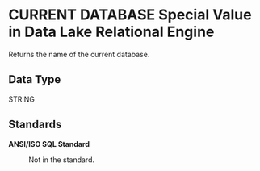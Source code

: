 <!-- loioa507830884f210158c26b176a29bfaa0 -->

# CURRENT DATABASE Special Value in Data Lake Relational Engine

Returns the name of the current database.



<a name="loioa507830884f210158c26b176a29bfaa0__current_database_datatype1"/>

## Data Type

STRING



<a name="loioa507830884f210158c26b176a29bfaa0__current_database_standards1"/>

## Standards


<dl>
<dt><b>

ANSI/ISO SQL Standard

</b></dt>
<dd>

Not in the standard.



</dd>
</dl>

